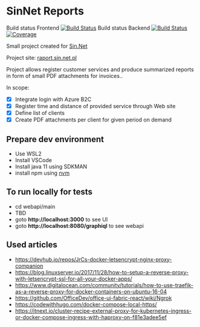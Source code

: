 # SinNet Reports

Build status Frontend
[![Build Status](https://dev.azure.com/siudeks/sinnetreports/_apis/build/status/sin-net-reports%20webapp?branchName=master)](https://dev.azure.com/siudeks/sinnetreports/_build/latest?definitionId=2&branchName=master)
Build status Backend
[![Build Status](https://dev.azure.com/siudeks/sinnetreports/_apis/build/status/sin-net-reports%20webapi?branchName=master)](https://dev.azure.com/siudeks/sinnetreports/_build/latest?definitionId=1&branchName=master) 
[![Coverage](https://sonarcloud.io/api/project_badges/measure?project=net.siudek%3Asinnet-group&metric=coverage)](https://sonarcloud.io/dashboard?id=net.siudek%3Asinnet-group)

Small project created for [Sin.Net](http://www.sin.net.pl/)

Project site: [raport.sin.net.pl](https://raport.sin.net.pl/)

Project allows register customer services and produce summarized reports in form of small PDF attachments for invoices..

In scope:
- [x] Integrate login with Azure B2C
- [x] Register time and distance of provided service through Web site
- [x] Define list of clients
- [x] Create PDF attachments per client for given period on demand

## Prepare dev environment
* Use WSL2
* Install VSCode
* Install java 11 using SDKMAN
* install npm using [nvm](https://github.com/nvm-sh/nvm)

## To run locally for tests

- cd webapi/main
- TBD
- goto **http://localhost:3000** to see UI
- goto **http://localhost:8080/graphiql** to see webapi

## Used articles
- https://devhub.io/repos/JrCs-docker-letsencrypt-nginx-proxy-companion
- https://blog.linuxserver.io/2017/11/28/how-to-setup-a-reverse-proxy-with-letsencrypt-ssl-for-all-your-docker-apps/
- https://www.digitalocean.com/community/tutorials/how-to-use-traefik-as-a-reverse-proxy-for-docker-containers-on-ubuntu-16-04
- https://github.com/OfficeDev/office-ui-fabric-react/wiki/Ngrok
- https://codewithhugo.com/docker-compose-local-https/
- https://itnext.io/cluster-recipe-external-proxy-for-kubernetes-ingress-or-docker-compose-ingress-with-haproxy-on-f81e3adee5ef
